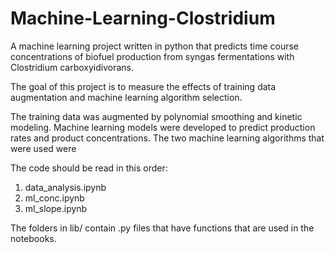 # Machine-Learning-Clostridium

A machine learning project written in python that predicts time course concentrations of biofuel production from syngas fermentations with Clostridium carboxyidivorans.

The goal of this project is to measure the effects of training data augmentation and machine learning algorithm selection.

The training data was augmented by polynomial smoothing and kinetic modeling. Machine learning models were developed to predict production rates and product concentrations. The two machine learning algorithms that were used were 

The code should be read in this order:
1) data_analysis.ipynb
2) ml_conc.ipynb
3) ml_slope.ipynb

The folders in lib/ contain .py files that have functions that are used in the notebooks.
